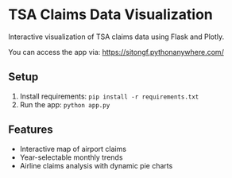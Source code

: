 # TSA Claims Data Visualization

Interactive visualization of TSA claims data using Flask and Plotly.

You can access the app via: https://sitongf.pythonanywhere.com/

## Setup
1. Install requirements:
```pip install -r requirements.txt```
2. Run the app:
```python app.py```

## Features
- Interactive map of airport claims
- Year-selectable monthly trends
- Airline claims analysis with dynamic pie charts
